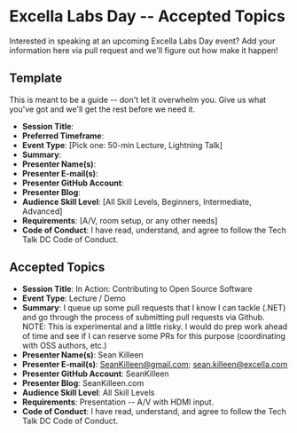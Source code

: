 # Excella Labs Day -- Accepted Topics
Interested in speaking at an upcoming Excella Labs Day event? Add your information here via pull request and we'll figure out how make it happen!

## Template
This is meant to be a guide -- don't let it overwhelm you. Give us what you've got and we'll get the rest before we need it.

* **Session Title**:  
 * **Preferred Timeframe**:  
 * **Event Type**: [Pick one: 50-min Lecture, Lightning Talk]
 * **Summary**:
 * **Presenter Name(s)**:
 * **Presenter E-mail(s)**:
 * **Presenter GitHub Account**:
 * **Presenter Blog**:
 * **Audience Skill Level**: [All Skill Levels, Beginners, Intermediate, Advanced]
 * **Requirements**: [A/V, room setup, or any other needs]
 * **Code of Conduct**: I have read, understand, and agree to follow the Tech Talk DC Code of Conduct.

## Accepted Topics

* **Session Title**: In Action: Contributing to Open Source Software 
 * **Event Type**: Lecture / Demo
 * **Summary**: I queue up some pull requests that I know I can tackle (.NET) and go through the process of submitting pull requests via Github. NOTE: This is experimental and a little risky. I would do prep work ahead of time and see if I can reserve some PRs for this purpose (coordinating with OSS authors, etc.) 
 * **Presenter Name(s)**: Sean Killeen
 * **Presenter E-mail(s)**: SeanKilleen@gmail.com; sean.killeen@excella.com
 * **Presenter GitHub Account**: SeanKilleen
 * **Presenter Blog**: SeanKilleen.com
 * **Audience Skill Level**: All Skill Levels
 * **Requirements**: Presentation -- A/V with HDMI input.
 * **Code of Conduct**: I have read, understand, and agree to follow the Tech Talk DC Code of Conduct.
